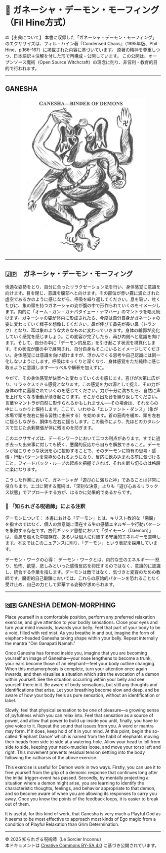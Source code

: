 # 🐘 ガネーシャ・デーモン・モーフィング　（Fil Hine方式）

⚖️【出典について】
本書に収録した「ガネーシャ・デーモン・モーフィング」のエクササイズは、フィル・ハイン著『Condensed Chaos』（1995年版、Phil Hine、p.166–167）に掲載された内容に基づいています。
原著の精神を尊重しつつ、日本語訳＋注解を付した形で再構成・公開しています。
この公開は、オープンソース魔術（Open Source Witchcraft）の理念に則り、非営利・教育的目的で行われます。

---

## GANESHA 

<div align="center">
  <img src="hine_ganesha.png" width="400">
</div>

---

## 🇯🇵　ガネーシャ・デーモン・モーフィング

快適な姿勢をとり、自分に合ったリラクゼーション法を行い、身体感覚に意識を向けます。目を閉じ、意識を腹部へと向けます。その部位が赤い霧に満たされた虚空であるかのように感じながら、呼吸を繰り返してください。息を吸い、吐くたびに、象の頭を持つガネーシャの姿が腹の中で形作られていくのをイメージします。内的に「オーム・ガン・ガナパタイェー・ナマハー」のマントラを唱え続けます。ガネーシャの姿が体内に形成されたら、今度は自分自身がガネーシャの姿に変わっていく様子を想像してください。鼻が伸びて鼻先が長い鼻（トランク）となり、耳は象のような大きなものに変わっていきます。身体の輪郭が変化していく感覚を感じましょう。この変容が完了したら、再び内側へと意識を向けます。そして、自分の中に「デーモン的反応」を引き起こす状況を視覚化します。その状況が腹の中で展開され、自分自身もそこにいるとイメージしてください。身体感覚には意識を向け続けますが、浮かんでくる思考や自己認識には同一化しないようにします。呼吸はゆっくりと深くなり、身体感覚をただ純粋に感じ取るように意識します──ラベルや解釈を加えずに。

やがて、その身体感覚が快楽へと変わっていくのを感じます。喜びが次第に広がり、リラックスできる感覚となります。この感覚を力の源として捉え、その力が身体の中に蓄積されていくのを感じてください。力が十分に満ちたら、自然に声を上げたくなる衝動が湧き起こります。そこから出た音を繰り返してください。言葉やマントラが自然に形作られるかもしれません──その場合は、それを心の中にしっかりと保持します。ここで、いわゆる「エレファント・ダンス」（象が水場で頭を左右に振る習性に由来する）を始めます。首の筋肉を緩め、頭を左右に揺らしながら、胴体も左右に揺らします。この動作により、先ほどのカタルシスで生じた余剰緊張が体に残るのを防ぎます。

このエクササイズは、デーモンワークにおいて二つの利点があります。すでに過ぎ去った出来事に対しても続く、悪魔的反応から自らを解放できること。デーモンが起こりそうな状況を心に投影することで、そのデーモンに特有の思考・感情・行動パターンを見極められるようになり、反応に飲み込まれる前に気づけること。フィードバック・ループの起点を把握できれば、それを断ち切るのは格段に楽になります。

こうした作業において、ガネーシャが「遊び心に満ちた神」であることは非常に役立ちます。エゴに関する魔術は、「深刻な決意」よりも「遊び心あるリラックス状態」でアプローチする方が、はるかに効果的であるからです。

### 🐌 「知られざる呪術師」による注釈

デーモンについて：
本書における「デーモン」とは、キリスト教的な「悪魔」を指すのではなく、個人の無意識に潜在する生の感情エネルギーや行動パターンを象徴する存在です。古代ギリシア思想において「ダイモーン（Daemon）」は、善悪を超えた中間存在、あるいは個人に付随する守護的エネルギーを意味します。本文ではこのニュアンスに則り、「デーモン」という表記を採用しています。

デーモン・ワークの心得：
デーモン・ワークとは、内的な生のエネルギー──怒り、恐怖、欲望、悲しみといった感情反応を抑圧するのではなく、意識的に認識し、統合する作業を指します。デーモンは敵ではなく、気づきと変容のための教師です。魔術的自己鍛錬においては、これらの原始的パターンを恐れることなく受け止め、自己の力として昇華する姿勢が求められます。

---

## 🇬🇧 GANESHA DEMON-MORPHING

Place yourself in a comfortable position, perform any preferred relaxation exercise, and give attention to your bodily sensations. Close your eyes and turn your mind inwards, towards your belly. Feel that part of your body to be a void, filled with red mist. As you breathe in and out, imagine the form of elephant-headed Ganesha taking shape within your belly. Repeat internally the mantra "Om Ganapati Namah."

Once Ganesha has formed inside you, imagine that you are becoming yourself an image of Ganesha—your nose lengthens to become a trunk, your ears become those of an elephant—feel your body outline changing. When this metamorphosis is complete, turn your attention once again inwards, and then visualise a situation which stirs the evocation of a demon within yourself. See the situation occurring within your belly and see yourself there in it. Be aware of body sensations, but still any thoughts and identifications that arise. Let your breathing become slow and deep, and be aware of how your body feels as pure sensation, without an identification or label.

Slowly, feel that physical sensation to be one of pleasure—a growing sense of joyfulness which you can relax into. Feel that sensation as a source of power, and allow that power to build up inside you until, finally, you have to give voice to it. Repeat the sound that issues from you. A word or mantra may form. If it does, keep hold of it in your mind. At this point, begin the so-called 'Elephant Dance' which is named from the habit of elephants moving their heads from side to side at a watering-hole. Allow your head to loll from side to side, keeping your neck-muscles loose, and move your torso left and right. This movement prevents residual tension settling into the body following the catharsis of the above exercise.

This exercise is useful for Demon work in two ways. Firstly, you can use it to free yourself from the grip of a demonic response that continues long after the initial trigger-event has passed. Secondly, by mentally projecting a situation where a demon might arise, you are learning to identify the characteristic thoughts, feelings, and behavior appropriate to that demon, and so become aware of when you are allowing its responses to carry you away. Once you know the points of the feedback loops, it is easier to break out of them.

It is useful, for this kind of work, that Ganesha is very much a Playful God as it seems to be most effective to approach most kinds of Ego magic from a condition of Playful Relaxation than Grim Determination.

---

© 2025 知られざる呪術師（Le Sorcier Inconnu）  
本ドキュメントは [Creative Commons BY-SA 4.0](https://creativecommons.org/licenses/by-sa/4.0/deed.ja) に基づき公開されています。
